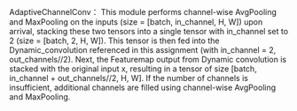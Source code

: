 AdaptiveChannelConv：
This module performs channel-wise AvgPooling and MaxPooling on the inputs (size = [batch, in_channel, H, W]) upon arrival, stacking these two tensors into a single tensor with in_channel set to 2 (size = [batch, 2, H, W]). This tensor is then fed into the Dynamic_convolution referenced in this assignment (with in_channel = 2, out_channels//2). Next, the Featuremap output from Dynamic convolution is stacked with the original input x, resulting in a tensor of size [batch, in_channel + out_channels//2, H, W]. If the number of channels is insufficient, additional channels are filled using channel-wise AvgPooling and MaxPooling.
